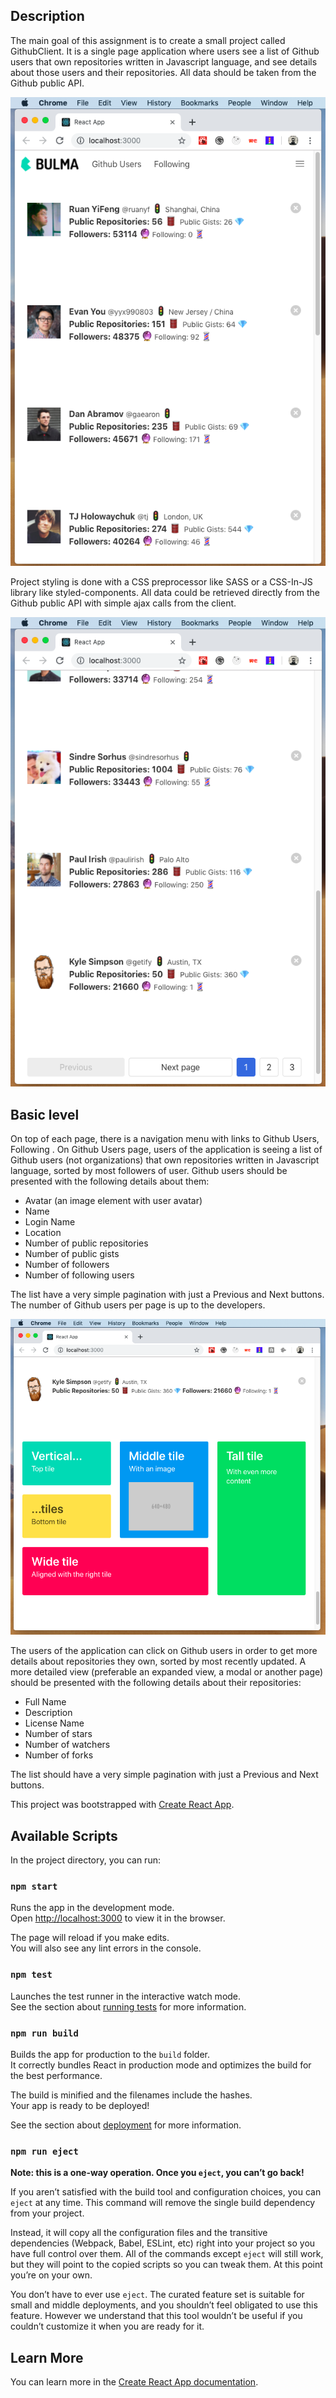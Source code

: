 ## Description
The main goal of this assignment is to create a small project called GithubClient. It is a single page
application where users see a list of Github users that own repositories written in Javascript language,
and see details about those users and their repositories. All data should be taken from the Github public API.

![Screenshot](/img/Screenshot%202019-07-01%20at%2008.51.11.png)

Project styling is done with a CSS preprocessor like SASS or a CSS-In-JS library like styled-components. All data could be retrieved directly from the Github public API with simple ajax calls from the client.

![Screenshot](/img/Screenshot%202019-07-01%20at%2008.51.35.png)

## Basic level
On top of each page, there is a navigation menu with links to Github Users, Following .
On Github Users page, users of the application is seeing a list of Github users (not organizations) that
own repositories written in Javascript language, sorted by most followers of user. Github users should be
presented with the following details about them:
 - Avatar (an image element with user avatar)
 - Name
 - Login Name
 - Location
 - Number of public repositories
 - Number of public gists
 - Number of followers
 - Number of following users

The list have a very simple pagination with just a Previous and Next buttons. The number of Github users per page is up to the developers.

![Screenshot](/img/Screenshot%202019-07-01%20at%2008.49.40.png)

The users of the application can click on Github users in order to get more details about repositories they own, sorted by most recently updated. A more detailed view (preferable an expanded view, a modal or another page) should be presented with the following details about their repositories:
 - Full Name
 - Description
 - License Name
 - Number of stars
 - Number of watchers
 - Number of forks
 
The list should have a very simple pagination with just a Previous and Next buttons.

This project was bootstrapped with [Create React App](https://github.com/facebook/create-react-app).

## Available Scripts

In the project directory, you can run:

### `npm start`

Runs the app in the development mode.<br>
Open [http://localhost:3000](http://localhost:3000) to view it in the browser.

The page will reload if you make edits.<br>
You will also see any lint errors in the console.

### `npm test`

Launches the test runner in the interactive watch mode.<br>
See the section about [running tests](https://facebook.github.io/create-react-app/docs/running-tests) for more information.

### `npm run build`

Builds the app for production to the `build` folder.<br>
It correctly bundles React in production mode and optimizes the build for the best performance.

The build is minified and the filenames include the hashes.<br>
Your app is ready to be deployed!

See the section about [deployment](https://facebook.github.io/create-react-app/docs/deployment) for more information.

### `npm run eject`

**Note: this is a one-way operation. Once you `eject`, you can’t go back!**

If you aren’t satisfied with the build tool and configuration choices, you can `eject` at any time. This command will remove the single build dependency from your project.

Instead, it will copy all the configuration files and the transitive dependencies (Webpack, Babel, ESLint, etc) right into your project so you have full control over them. All of the commands except `eject` will still work, but they will point to the copied scripts so you can tweak them. At this point you’re on your own.

You don’t have to ever use `eject`. The curated feature set is suitable for small and middle deployments, and you shouldn’t feel obligated to use this feature. However we understand that this tool wouldn’t be useful if you couldn’t customize it when you are ready for it.

## Learn More

You can learn more in the [Create React App documentation](https://facebook.github.io/create-react-app/docs/getting-started).
